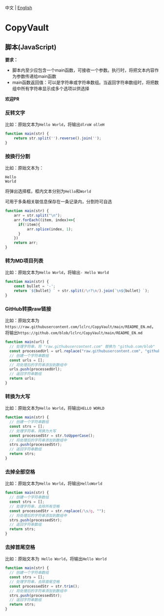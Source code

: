 中文 | [English](https://github.com/lclrc/CopyVault/blob/main/README_EN.md)

# CopyVault

## 脚本(JavaScript)
**要求：**
- 脚本内至少应包含一个main函数，可接收一个参数。执行时，将把文本内容作为参数传递给main函数
- main函数返回值：可以是字符串或字符串数组。当返回字符串数组时，将把数组中所有字符串显示成多个选项以供选择

**欢迎PR**

### 反转文字

比如：原始文本为`Hello World`，将输出`dlroW olleH`

```js
function main(str) {
    return str.split('').reverse().join('');
}
```

### 按换行分割

比如：原始文本为：
```
Hello
World
```
将弹出选择框，框内文本分别为`Hello`和`World`

可用于多条相关联信息保存在一条记录内，分割符可自选

```js
function main(str) {
    arr = str.split("\n");
    arr.forEach((item, index)=>{
      if(!item){
          arr.splice(index, 1);
      }
    })
    return arr;
}
```

### 转为MD项目列表
比如：原始文本为`Hello World`，将输出`- Hello World`

```js
function main(str) {
    const bullet = '-';
    return `${bullet} ` + str.split(/\r?\n/).join(`\n${bullet} `);
}
```

### GitHub转换raw链接
比如：原始文本为`https://raw.githubusercontent.com/lclrc/CopyVault/main/README_EN.md`，将输出`https://github.com/blob/lclrc/CopyVault/main/README_EN.md`

```js
function main(url) {
  // 处理字符串，将 "raw.githubusercontent.com" 替换为 "github.com/blob"
  const processedUrl = url.replace("raw.githubusercontent.com", "github.com/blob");
  // 创建一个字符串数组
  const urls = [];
  // 将处理后的字符串添加到数组中
  urls.push(processedUrl);
  // 返回字符串数组
  return urls;
}
```

### 转换为大写
比如：原始文本为`Hello World`，将输出`HELLO WORLD`

```js
function main(str) {
  // 创建一个字符串数组
  const strs = [];
  // 处理字符串，转换为大写
  const processedStr = str.toUpperCase();
  // 将处理后的字符串添加到数组中
  strs.push(processedStr);
  // 返回字符串数组
  return strs;
}
```
### 去掉全部空格
比如：原始文本为`Hello World`，将输出`HelloWorld`

```js
function main(str) {
  // 创建一个字符串数组
  const strs = [];
  // 处理字符串，去除所有空格
  const processedStr = str.replace(/\s/g, "");
  // 将处理后的字符串添加到数组中
  strs.push(processedStr);
  // 返回字符串数组
  return strs;
}
```

### 去掉首尾空格
比如：原始文本为`  Hello World `，将输出`Hello World`

```js
function main(str) {
  // 创建一个字符串数组
  const strs = [];
  // 处理字符串，去除首尾空格
  const processedStr = str.trim();
  // 将处理后的字符串添加到数组中
  strs.push(processedStr);
  // 返回字符串数组
  return strs;
}
```
